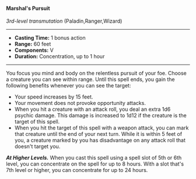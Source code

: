 #### Marshal's Pursuit
*3rd-level transmutation* (Paladin,Ranger,Wizard)
___
- **Casting Time:** 1 bonus action
- **Range:** 60 feet
- **Components:** V
- **Duration:** Concentration, up to 1 hour
---
You focus you mind and body on the relentless
pursuit of your foe. Choose a creature you can see
within range. Until this spell ends, you gain the
following benefits whenever you can see the target:
* Your speed increases by 15 feet.
* Your movement does not provoke opportunity
attacks.
* When you hit a creature with an attack roll, you
deal an extra 1d6 psychic damage. This damage
is increased to 1d12 if the creature is the target of
this spell.
* When you hit the target of this spell with a
weapon attack, you can mark that creature until
the end of your next turn. While it is within 5
feet of you, a creature marked by you has
disadvantage on any attack roll that doesn't
target you.

***At Higher Levels.***  When you cast this spell using
a spell slot of 5th or 6th level, you can concentrate
on the spell for up to 8 hours. With a slot that's 7th
level or higher, you can concentrate for up to 24
hours.
